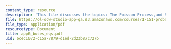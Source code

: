 ```yaml
---
content_type: resource
description: 'This file discusses the topics: The Poisson Process,and Renewal Processes.'
file: https://ol-ocw-studio-app-qa.s3.amazonaws.com/courses/1-151-probability-and-statistics-in-engineering-spring-2005/6cec1072c15a7879d1ed2d23b87c727b_app6_buses_eqs.pdf
file_type: application/pdf
resourcetype: Document
title: app6_buses_eqs.pdf
uid: 6cec1072-c15a-7879-d1ed-2d23b87c727b
---
```

